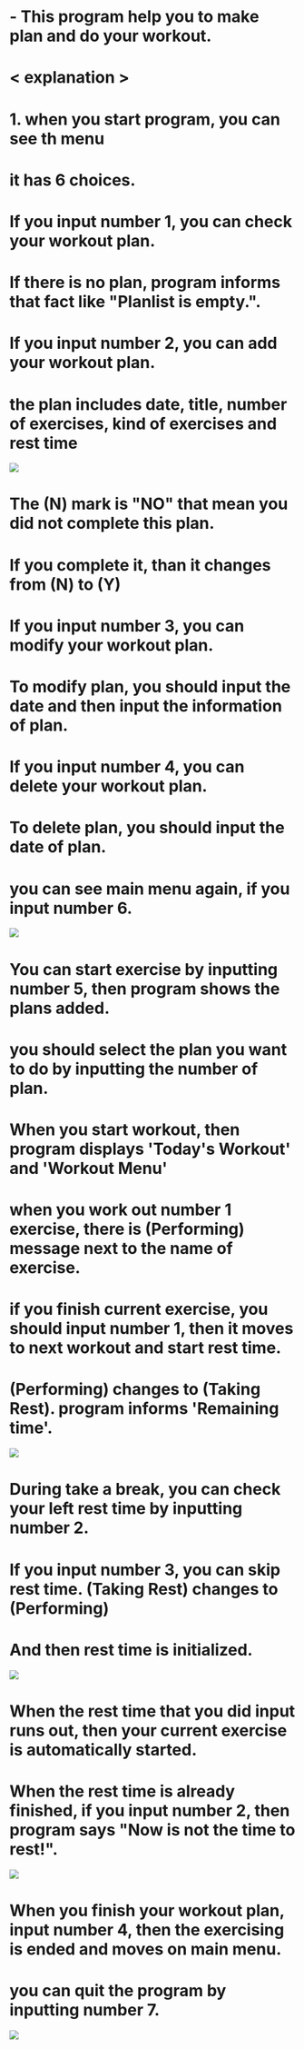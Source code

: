 # <healthcare-program>
# - This program help you to make plan and do your workout.


#  < explanation >
# 1. when you start program, you can see th menu
#    it has 6 choices.

# If you input number 1, you can check your workout plan.
# If there is no plan, program informs that fact like "Planlist is empty.".
# If you input number 2, you can add your workout plan. 
# the plan includes date, title, number of exercises, kind of exercises and rest time

<img src = "https://github.com/LeeSgjoo/healthcare/blob/main/img/img(1).png?raw=true">



# The (N) mark is "NO" that mean you did not complete this plan. 
# If you complete it, than it changes from (N) to (Y)
# If you input number 3, you can modify your workout plan.
# To modify plan, you should input the date and then input the information of plan.
# If you input number 4, you can delete your workout plan.
# To delete plan, you should input the date of plan.

# you can see main menu again, if you input number 6.

<img src = "https://github.com/LeeSgjoo/healthcare/blob/main/img/img(2).png?raw=true">



# You can start exercise by inputting number 5, then program shows the plans added.
# you should select the plan you want to do by inputting the number of plan.

# When you start workout, then program displays 'Today's Workout' and 'Workout Menu'
# when you work out number 1 exercise, there is (Performing) message next to the name of exercise.
# if you finish current exercise, you should input number 1, then it moves to next workout and start rest time.
# (Performing) changes  to (Taking Rest). program informs 'Remaining time'.
<img src = "https://github.com/LeeSgjoo/healthcare/blob/main/img/img(3-1).png?raw=truehttps://github.com/LeeSgjoo/healthcare/blob/main/img/img(3-1).png?raw=true">

# During take a break, you can check your left rest time by inputting number 2.
# If you input number 3, you can skip rest time. (Taking Rest) changes  to (Performing)
# And then rest time is initialized.
<img src = "https://github.com/LeeSgjoo/healthcare/blob/main/img/img(3-2).png?raw=true">

# When the rest time that you did input runs out, then your current exercise is automatically started.
# When the rest time is already finished, if you input number 2, then program says "Now is not the time to rest!".
<img src="https://github.com/LeeSgjoo/healthcare/blob/main/img/img(3-3).png?raw=true">

# When you finish your workout plan, input number 4, then the exercising is ended and moves on main menu.
# you can quit the program by inputting number 7.
<img src="https://github.com/LeeSgjoo/healthcare/blob/main/img/img(3-4).png?raw=true">